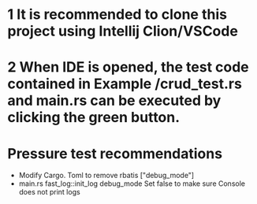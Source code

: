 # 1 It is recommended to clone this project using Intellij Clion/VSCode

# 2 When IDE is opened, the test code contained in Example /crud_test.rs and main.rs can be executed by clicking the green button.

# Pressure test recommendations

* Modify Cargo. Toml to remove rbatis ["debug_mode"]
* main.rs fast_log::init_log debug_mode Set false to make sure Console does not print logs
